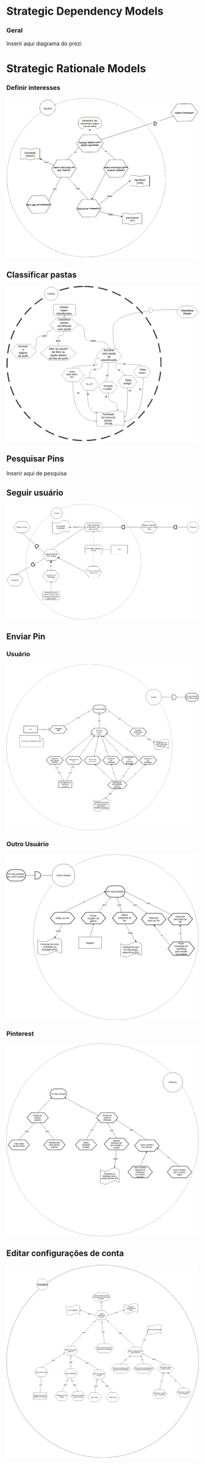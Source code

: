 # Strategic Dependency Models

### Geral
Inserir aqui diagrama do prezi

# Strategic Rationale Models

### Definir interesses
![](img/rationale_definir_interesses2.png)

## Classificar pastas
![](img/Rationale-Classificar_Pastas.png)

## Pesquisar Pins
Inserir aqui de pesquisa

## Seguir usuário
![](img/rationale_seguir_usuario.png)

## Enviar Pin

### Usuário

![](img/istar-enviar-pin.png)

### Outro Usuário

![](img/istar-postar-pin-outro-usuario.png)

### Pinterest

![](img/istart-pinterest-enviar-pin.png)

## Editar configurações de conta

![](img/rationale_editar_configuracoes.png)
